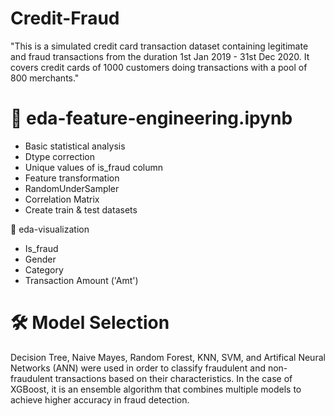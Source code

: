 # Credit-Fraud
"This is a simulated credit card transaction dataset containing legitimate and fraud transactions from the duration 1st Jan 2019 - 31st Dec 2020. It covers credit cards of 1000 customers doing transactions with a pool of 800 merchants." 

# 🚀 eda-feature-engineering.ipynb
- Basic statistical analysis
- Dtype correction
- Unique values of is_fraud column
- Feature transformation
- RandomUnderSampler
- Correlation Matrix
- Create train & test datasets

🚀 eda-visualization
- Is_fraud
- Gender
- Category
- Transaction Amount ('Amt')

# 🛠️ Model Selection

Decision Tree, Naive Mayes, Random Forest, KNN, SVM, and Artifical Neural Networks (ANN) were used in order to classify fraudulent and non-fraudulent transactions based on their characteristics. In the case of XGBoost, it is an ensemble algorithm that combines multiple models to achieve higher accuracy in fraud detection.

